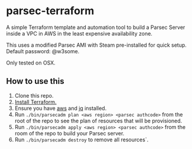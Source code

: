 # parsec-terraform
A simple Terraform template and automation tool to build a Parsec Server inside a VPC in AWS in the least expensive availability zone.

This uses a modified Parsec AMI with Steam pre-installed for quick setup. Default password: @w3some.

Only tested on OSX.

## How to use this
1. Clone this repo.
2. [Install Terraform.](https://www.terraform.io/intro/getting-started/install.html)
3. Ensure you have [aws](https://docs.aws.amazon.com/cli/latest/userguide/installing.html) and [jq](https://stedolan.github.io/jq/download/) installed.
6. Run `./bin/parsecadm plan <aws region> <parsec authcode>` from the root of the repo to see the plan of resources that will be provisioned.
7. Run `./bin/parsecadm apply <aws region> <parsec authcode>` from the room of the repo to build your Parsec server.
8. Run `./bin/parsecadm destroy` to remove all resources`.
